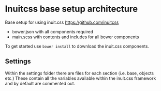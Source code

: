 # Inuitcss base setup architecture

Base setup for using inuit.css https://github.com/inuitcss

* bower.json with all components required
* main.scss with contents and includes for all bower components

To get started use `bower install` to download the inuit.css components.

## Settings

Within the settings folder there are files for each section (i.e. base, objects etc.) These contain all the variables available within the inuit.css framework and by default are commented out. 

